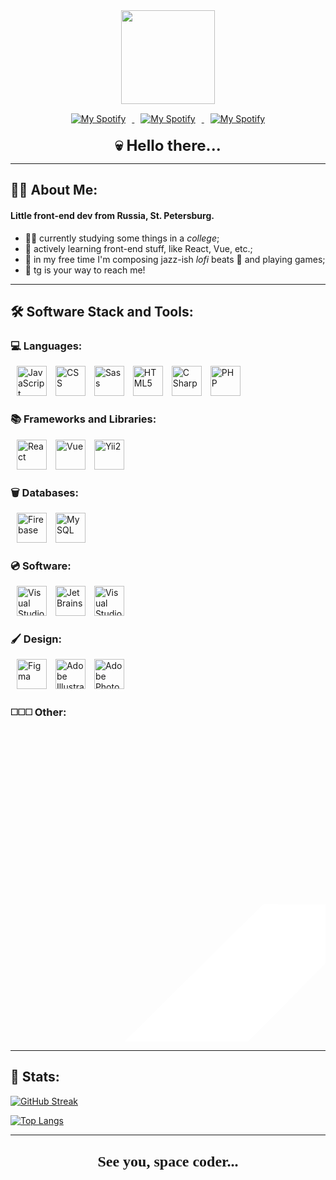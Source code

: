 <div id="header" align="center">
    <img src="https://media.giphy.com/media/9Dk4MhcbdM9kNwNbrI/giphy.gif" width="150"/>
    <div id="social_badges" style="margin-top: 15px;">
        <a href="https://open.spotify.com/artist/5CySiPyPSavXUd1RhJ3bUS?si=QaK17OkTQ66cvUpprrNfkQ">
            <img style="margin: 0 10px 0 10px" src="https://img.shields.io/badge/Spotify-1ED760?style=for-the-badge&logo=spotify&logoColor=white" alt="My Spotify">
        </a>
        <a href="https://steamcommunity.com/id/inno_san">
            <img style="margin: 0 10px 0 10px" src="https://img.shields.io/badge/steam-%23000000.svg?style=for-the-badge&logo=steam&logoColor=white" alt="My Spotify">
        </a>
        <a href="https://t.me/inno_san">
            <img style="margin: 0 10px 0 10px" src="https://img.shields.io/badge/Telegram-2CA5E0?style=for-the-badge&logo=telegram&logoColor=white" alt="My Spotify">
        </a>
    </div>
    <div style="font-size: 24px; margin-top: 20px;"><b>💀 Hello there...</b></div>
</div>

---

## 👨‍💻 About Me: 
#### Little front-end dev from Russia, St. Petersburg.

- 👨‍🎓 currently studying some things in a *college*;
-  🌱 actively learning front-end stuff, like React, Vue, etc.;
- 🎷 in my free time I'm composing jazz-ish *lofi* beats 👀 and playing games;
- 📧 tg is your way to reach me!

---

## 🛠️ Software Stack and Tools:

<div id="stack_badges">

### 💻 Languages:
<div id="languages">
    <img width="48" style="margin-left: 10px;" title="JavaScript" alt="JavaScript" src="https://cdn.jsdelivr.net/gh/devicons/devicon/icons/javascript/javascript-plain.svg" />
    <img width="48" style="margin-left: 10px;" title="CSS" alt="CSS" src="https://cdn.jsdelivr.net/gh/devicons/devicon/icons/css3/css3-original.svg" />
    <img width="48" style="margin-left: 10px;" title="Sass" alt="Sass" src="https://cdn.jsdelivr.net/gh/devicons/devicon/icons/sass/sass-original.svg" />
    <img width="48" style="margin-left: 10px;" title="HTML5" alt="HTML5" src="https://cdn.jsdelivr.net/gh/devicons/devicon/icons/html5/html5-original.svg" />
    <img width="48" style="margin-left: 10px;" title="C#" alt="C Sharp" src="https://cdn.jsdelivr.net/gh/devicons/devicon/icons/csharp/csharp-plain.svg" />
    <img width="48" style="margin-left: 10px;" title="PHP" alt="PHP" src="https://cdn.jsdelivr.net/gh/devicons/devicon/icons/php/php-plain.svg" />

</div>

### 📚 Frameworks and Libraries:
<div id="frameworks_libraries">
    <img width="48" style="margin-left: 10px;" title="React" alt="React" src="https://cdn.jsdelivr.net/gh/devicons/devicon/icons/react/react-original-wordmark.svg" />
    <img width="48" style="margin-left: 10px;" title="Vue" alt="Vue" src="https://cdn.jsdelivr.net/gh/devicons/devicon/icons/vuejs/vuejs-original-wordmark.svg" />
    <img width="48" style="margin-left: 10px;" title="Vue" alt="Yii2" src="https://cdn.jsdelivr.net/gh/devicons/devicon/icons/yii/yii-plain.svg" />
</div>

### 🗑️ Databases:
<div id="databases">
    <img width="48" style="margin-left: 10px;" title="Firebase" alt="Firebase" src="https://cdn.jsdelivr.net/gh/devicons/devicon/icons/firebase/firebase-plain-wordmark.svg" />
    <img width="48" style="margin-left: 10px;" title="MySQL" alt="MySQL" src="https://cdn.jsdelivr.net/gh/devicons/devicon/icons/mysql/mysql-original.svg" />
</div>

### 💿 Software:
<div id="software">
    <img width="48" style="margin-left: 10px;" title="Visual Studio" alt="Visual Studio" src="https://cdn.jsdelivr.net/gh/devicons/devicon/icons/visualstudio/visualstudio-plain.svg" />
    <img width="48" style="margin-left: 10px;" title="JetBrains" alt="JetBrains" src="https://cdn.jsdelivr.net/gh/devicons/devicon/icons/jetbrains/jetbrains-original.svg" />
    <img width="48" style="margin-left: 10px;" title="Visual Studio Code" alt="Visual Studio Code" src="https://cdn.jsdelivr.net/gh/devicons/devicon/icons/vscode/vscode-original.svg" />
</div>

### 🖌️ Design:
<div id="design">
    <img width="48" style="margin-left: 10px;" title="Figma" alt="Figma" src="https://cdn.jsdelivr.net/gh/devicons/devicon/icons/figma/figma-original.svg" />
    <img width="48" style="margin-left: 10px;" title="Adobe Illustrator" alt="Adobe Illustrator" src="https://cdn.jsdelivr.net/gh/devicons/devicon/icons/illustrator/illustrator-plain.svg" />
    <img width="48" style="margin-left: 10px;" title="Adobe Photoshop" alt="Adobe Photoshop" src="https://cdn.jsdelivr.net/gh/devicons/devicon/icons/photoshop/photoshop-plain.svg" />
</div>

### ◻️◻️◻️ Other:
<div id="design">
    <svg  style="margin-left: 10px;" viewBox="0 0 48 48">
        <path d="M82.48 63.578l22.418-38.402 10.832 38.402-10.832 38.398zm-10.926 6.238l22.422 38.402-39.047-9.922-28.211-28.48zM93.969 18.93L71.555 57.34H26.719L54.93 28.855zm32 31.582L112.293.031 61.25 13.559l-7.555 13.18-15.336-.109L1 63.582l37.359 36.949h.004l15.324-.113 7.57 13.176 51.035 13.527 13.676-50.473-7.762-13.07zm0 0" fill="white"></path>
    </svg>
</div>
</div>

---

## 🥇 Stats:

[![GitHub Streak](http://github-readme-streak-stats.herokuapp.com?user=Innosan&theme=dracula&hide_border=true&border_radius=24)](https://git.io/streak-stats)

[![Top Langs](https://github-readme-stats.vercel.app/api/top-langs/?username=Innosan&layout=compact&theme=dracula&hide_border=true&border_radius=24)](https://github.com/anuraghazra/github-readme-stats)

---

## <div align=center style="font-size: 24px; margin: 20px; font-family: 'JetBrains Mono'"><b>👾 See you, space coder... 👾</b></div>